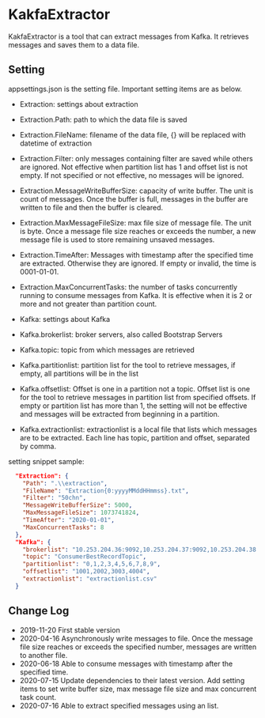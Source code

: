 # KakfaExtractor

KakfaExtractor is a tool that can extract messages from Kafka. It retrieves messages and saves them to a data file.

## Setting

appsettings.json is the setting file. Important setting items are as below.

- Extraction: settings about extraction
- Extraction.Path: path to which the data file is saved
- Extraction.FileName: filename of the data file, {} will be replaced with datetime of extraction
- Extraction.Filter: only messages containing filter are saved while others are ignored. Not effective when partition list has 1 and offset list is not empty. If not specified or not effective, no messages will be ignored.
- Extraction.MessageWriteBufferSize: capacity of write buffer. The unit is count of messages. Once the buffer is full, messages in the buffer are written to file and then the buffer is cleared.
- Extraction.MaxMessageFileSize: max file size of message file. The unit is byte. Once a message file size reaches or exceeds the number, a new message file is used to store remaining unsaved messages.
- Extraction.TimeAfter: Messages with timestamp after the specified time are extracted. Otherwise they are ignored. If empty or invalid, the time is 0001-01-01.
- Extraction.MaxConcurrentTasks: the number of tasks concurrently running to consume messages from Kafka. It is effective when it is 2 or more and not greater than partition count.

- Kafka: settings about Kafka
- Kafka.brokerlist: broker servers, also called Bootstrap Servers
- Kafka.topic: topic from which messages are retrieved
- Kafka.partitionlist: partition list for the tool to retrieve messages, if empty, all partitions will be in the list
- Kafka.offsetlist: Offset is one in a partition not a topic. Offset list is one for the tool to retrieve messages in partition list from specified offsets. If empty or partition list has more than 1, the setting will not be effective and messages will be extracted from beginning in a partition.
- Kafka.extractionlist: extractionlist is a local file that lists which messages are to be extracted. Each line has topic, partition and offset, separated by comma.

setting snippet sample:

```json
  "Extraction": {
    "Path": ".\\extraction",
    "FileName": "Extraction{0:yyyyMMddHHmmss}.txt",
    "Filter": "50chn",
    "MessageWriteBufferSize": 5000,
    "MaxMessageFileSize": 1073741824,
    "TimeAfter": "2020-01-01",
    "MaxConcurrentTasks": 8
  },
  "Kafka": {
    "brokerlist": "10.253.204.36:9092,10.253.204.37:9092,10.253.204.38:9092",
    "topic": "ConsumerBestRecordTopic",
    "partitionlist": "0,1,2,3,4,5,6,7,8,9",
    "offsetlist": "1001,2002,3003,4004",
    "extractionlist": "extractionlist.csv"
  }
```
## Change Log

- 2019-11-20 First stable version
- 2020-04-16 Asynchronously write messages to file. Once the message file size reaches or exceeds the specified number, messages are written to another file.
- 2020-06-18 Able to consume messages with timestamp after the specified time.
- 2020-07-15 Update dependencies to their latest version. Add setting items to set write buffer size, max message file size and max concurrent task count.
- 2020-07-16 Able to extract specified messages using an list.